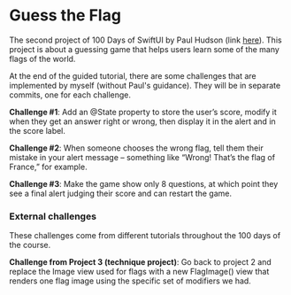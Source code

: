 <h1>Guess the Flag </h1>

The second project of 100 Days of SwiftUI by Paul Hudson (link [here](https://www.hackingwithswift.com/books/ios-swiftui/guess-the-flag-introduction)). This project is about a guessing game that helps users learn some of the many flags of the world.

At the end of the guided tutorial, there are some challenges that are implemented by myself (without Paul's guidance). They will be in separate commits, one for each challenge.

<b>Challenge #1</b>: Add an @State property to store the user’s score, modify it when they get an answer right or wrong, then display it in the alert and in the score label.

<b>Challenge #2</b>: When someone chooses the wrong flag, tell them their mistake in your alert message – something like “Wrong! That’s the flag of France,” for example.

<b>Challenge #3</b>: Make the game show only 8 questions, at which point they see a final alert judging their score and can restart the game.

<b><h3> External challenges </h3></b>
These challenges come from different tutorials throughout the 100 days of the course.

<b> Challenge from Project 3 (technique project)</b>: Go back to project 2 and replace the Image view used for flags with a new FlagImage() view that renders one flag image using the specific set of modifiers we had.
